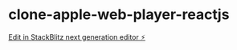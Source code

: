 # clone-apple-web-player-reactjs

[Edit in StackBlitz next generation editor ⚡️](https://stackblitz.com/~/github.com/ashenjay/clone-apple-web-player-reactjs)